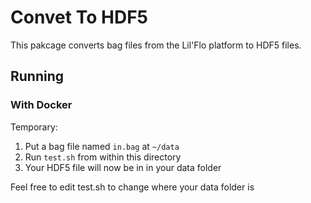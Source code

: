 # Convet To HDF5

This pakcage converts bag files from the Lil'Flo platform to HDF5 files.

## Running

### With Docker

Temporary:

1. Put a bag file named `in.bag` at `~/data`
2. Run `test.sh` from within this directory
3. Your HDF5 file will now be in in your data folder

Feel free to edit test.sh to change where your data folder is
